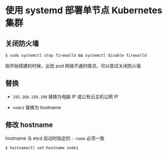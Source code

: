 # 使用 systemd 部署单节点 Kubernetes 集群

## 关闭防火墙

```bash
$ sudo systemctl stop firewalld && systemctl disable firewalld
```

刚开始搭建的时候，出现 pod 网络不通的情况，可以尝试关闭防火墙

## 替换

* `192.168.199.100` 替换为电脑 IP 或公有云主机公网 IP

* `node1` 替换为 hostname

## 修改 hostname

hostname 与 etcd 启动时指定的 `--name` 必须一致

```bash
$ hostnamectl set-hostname node1
```
